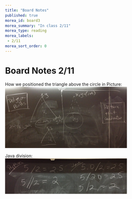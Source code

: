 ```yaml
---
title: "Board Notes"
published: true
morea_id: board3
morea_summary: "In class 2/11"
morea_type: reading
morea_labels:
 - 2/11
morea_sort_order: 0
---
```

# Board Notes 2/11

How we positioned the triangle above the circle in Picture:<BR>
<a href="circle_position.JPG"><img src="circle_position.JPG" width="400"/></a><BR>

Java division:<BR>
<a href="division.JPG"><img src="division.JPG" width="400"/></a><BR>